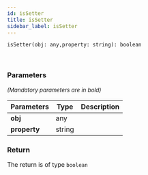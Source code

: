 ```yaml
---
id: isSetter
title: isSetter
sidebar_label: isSetter
---
```


```tsx
isSetter(obj: any,property: string): boolean
```
<br/>



### Parameters

<font size="2"><i>(Mandatory parameters are in bold)</i></font>

| Parameters | Type | Description |
| --------- | ---- | ----------- |
| **obj** | any |  |
| **property** | string |  |


### Return



The return is of type <code>boolean</code>